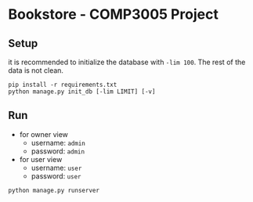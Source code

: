 # Bookstore - COMP3005 Project

## Setup
it is recommended to initialize the database with `-lim 100`. The rest of the data is not clean.

```
pip install -r requirements.txt
python manage.py init_db [-lim LIMIT] [-v]
```

## Run
- for owner view
    - username: `admin`
    - password: `admin`
- for user view
    - username: `user`
    - password: `user`

```
python manage.py runserver
```

